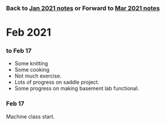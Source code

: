 
### Back to [Jan 2021 notes](../Jan2021)   or  Forward to [Mar 2021 notes](../March-April2021)

# Feb 2021


### to Feb 17

 * Some knitting
 * Some cooking
 * Not much exercise.
 * Lots of progress on saddle project.
 * Some progress on making basement lab functional.

### Feb 17 

Machine class start.


